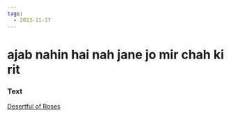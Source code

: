 ```yaml
---
tags:
  - 2023-11-17
---
```

# ajab nahin hai nah jane jo mir chah ki rit

### Text
[Desertful of Roses](https://franpritchett.com/00garden/11c/1112/index_1112.html)

